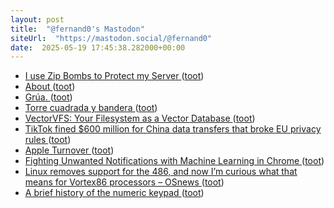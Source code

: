 ```yaml
---
layout: post
title:  "@fernand0's Mastodon"
siteUrl:  "https://mastodon.social/@fernand0"
date:  2025-05-19 17:45:38.282000+00:00
---
```

*  [I use Zip Bombs to Protect my Server ](https://idiallo.com/blog/zipbomb-protectio) ([toot](https://mastodon.social/@fernand0/114535742719844114))
*  [About ](https://www.leadedsolder.com/about) ([toot](https://mastodon.social/@fernand0/114535504997935606))
*  [Grúa. ](https://avecesunafoto.wordpress.com/2025/05/18/grua-2) ([toot](https://mastodon.social/@fernand0/114535486194301620))
*  [Torre cuadrada y bandera ](https://www.flickr.com/photos/fernand0/54527334583) ([toot](https://mastodon.social/@fernand0/114535459371216032))
*  [VectorVFS: Your Filesystem as a Vector Database ](https://vectorvfs.readthedocs.io/en/latest/index.htm) ([toot](https://mastodon.social/@fernand0/114535234361489590))
*  [TikTok fined $600 million for China data transfers that broke EU privacy rules ](https://apnews.com/article/tiktok-ireland-european-union-data-privacy-regulation-d386ec74becc716905d7f686d6a448e) ([toot](https://mastodon.social/@fernand0/114534905730712106))
*  [Apple Turnover ](https://hypercritical.co/2025/05/09/apple-turnove) ([toot](https://mastodon.social/@fernand0/114534741385165951))
*  [Fighting Unwanted Notifications with Machine Learning in Chrome ](https://blog.chromium.org/2025/05/fighting-unwanted-notifications-with.htm) ([toot](https://mastodon.social/@fernand0/114534563632526918))
*  [Linux removes support for the 486, and now I’m curious what that means for Vortex86 processors  –  OSnews ](https://www.osnews.com/story/142343/linux-removes-support-for-the-486-and-now-im-curious-what-that-means-for-vortex86-processors) ([toot](https://mastodon.social/@fernand0/114534199662859847))
*  [A brief history of the numeric keypad ](https://www.doc.cc/articles/a-brief-history-of-the-numeric-keypa) ([toot](https://mastodon.social/@fernand0/114533940869516728))
